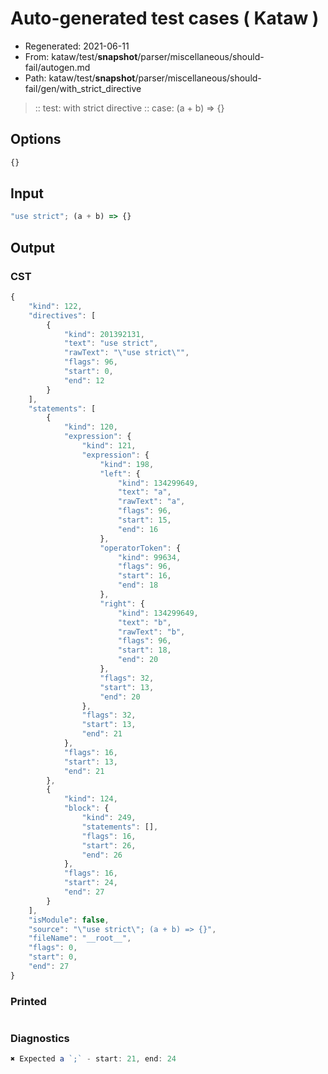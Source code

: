 # Auto-generated test cases ( Kataw )
- Regenerated: 2021-06-11
- From: kataw/test/__snapshot__/parser/miscellaneous/should-fail/autogen.md
- Path: kataw/test/__snapshot__/parser/miscellaneous/should-fail/gen/with_strict_directive
> :: test: with strict directive
> :: case: (a + b) => {}
## Options

`````js
{}
`````
## Input

`````js
"use strict"; (a + b) => {}
`````
## Output

### CST

```javascript
{
    "kind": 122,
    "directives": [
        {
            "kind": 201392131,
            "text": "use strict",
            "rawText": "\"use strict\"",
            "flags": 96,
            "start": 0,
            "end": 12
        }
    ],
    "statements": [
        {
            "kind": 120,
            "expression": {
                "kind": 121,
                "expression": {
                    "kind": 198,
                    "left": {
                        "kind": 134299649,
                        "text": "a",
                        "rawText": "a",
                        "flags": 96,
                        "start": 15,
                        "end": 16
                    },
                    "operatorToken": {
                        "kind": 99634,
                        "flags": 96,
                        "start": 16,
                        "end": 18
                    },
                    "right": {
                        "kind": 134299649,
                        "text": "b",
                        "rawText": "b",
                        "flags": 96,
                        "start": 18,
                        "end": 20
                    },
                    "flags": 32,
                    "start": 13,
                    "end": 20
                },
                "flags": 32,
                "start": 13,
                "end": 21
            },
            "flags": 16,
            "start": 13,
            "end": 21
        },
        {
            "kind": 124,
            "block": {
                "kind": 249,
                "statements": [],
                "flags": 16,
                "start": 26,
                "end": 26
            },
            "flags": 16,
            "start": 24,
            "end": 27
        }
    ],
    "isModule": false,
    "source": "\"use strict\"; (a + b) => {}",
    "fileName": "__root__",
    "flags": 0,
    "start": 0,
    "end": 27
}
```

### Printed

```javascript

```

### Diagnostics

```javascript
✖ Expected a `;` - start: 21, end: 24

```

